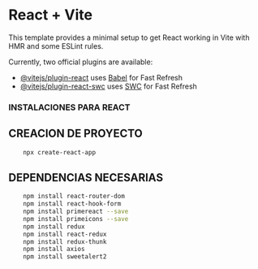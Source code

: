 # React + Vite

This template provides a minimal setup to get React working in Vite with HMR and some ESLint rules.

Currently, two official plugins are available:

- [@vitejs/plugin-react](https://github.com/vitejs/vite-plugin-react/blob/main/packages/plugin-react/README.md) uses [Babel](https://babeljs.io/) for Fast Refresh
- [@vitejs/plugin-react-swc](https://github.com/vitejs/vite-plugin-react-swc) uses [SWC](https://swc.rs/) for Fast Refresh



### INSTALACIONES PARA REACT

## CREACION DE PROYECTO

```bash
    npx create-react-app 

```
## DEPENDENCIAS NECESARIAS

```bash 
    npm install react-router-dom
    npm install react-hook-form
    npm install primereact --save
    npm install primeicons --save
    npm install redux
    npm install react-redux
    npm install redux-thunk
    npm install axios
    npm install sweetalert2

```